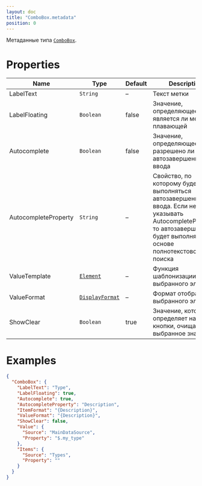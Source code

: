 ```yaml
---
layout: doc
title: "ComboBox.metadata"
position: 0
---
```


Метаданные типа [`ComboBox`](../).

# Properties

|Name|Type|Default|Description|
|----|----|-------|-----------|
|LabelText|`String`|–|Текст метки|
|LabelFloating|`Boolean`|false|Значение, определяющее, является ли метка плавающей|
|Autocomplete|`Boolean`|false|Значение, определяющее, разрешено ли автозавершение ввода|
|AutocompleteProperty|`String`|–|Свойство, по которому будет выполняться автозавершение ввода. Если не указывать AutocompleteProperty, то автозавершение будет выполняться на основе полнотекстового поиска|
|ValueTemplate|[`Element`](/docs/API/Core/Elements/Element/Element.metadata/)|–|Функция шаблонизации выбранного элемента|
|ValueFormat|[`DisplayFormat`](../../../Core/DisplayFormat/)|–|Формат отображения выбранного элемента|
|ShowClear|`Boolean`|true|Значение, которое определяет наличие кнопки, очищающей выбранное значение|

# Examples

```json
{
  "ComboBox": {
    "LabelText": "Type",
    "LabelFloating": true,
    "Autocomplete": true,
    "AutocompleteProperty": "Description",
    "ItemFormat": "{Description}",
    "ValueFormat": "{Description}",
    "ShowClear": false,
    "Value": {
      "Source": "MainDataSource",
      "Property": "$.my_type"
    },
    "Items": {
      "Source": "Types",
      "Property": ""
    }
  }
}
```
